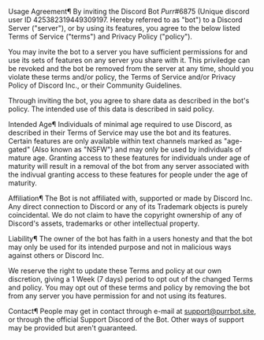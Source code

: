 Usage Agreement¶
By inviting the Discord Bot *Purr*#6875 (Unique discord user ID 425382319449309197. Hereby referred to as "bot") to a Discord Server ("server"), or by using its features, you agree to the below listed Terms of Service ("terms") and Privacy Policy ("policy").

You may invite the bot to a server you have sufficient permissions for and use its sets of features on any server you share with it. This priviledge can be revoked and the bot be removed from the server at any time, should you violate these terms and/or policy, the Terms of Service and/or Privacy Policy of Discord Inc., or their Community Guidelines.

Through inviting the bot, you agree to share data as described in the bot's policy. The intended use of this data is described in said policy.

Intended Age¶
Individuals of minimal age required to use Discord, as described in their Terms of Service may use the bot and its features.
Certain features are only available within text channels marked as "age-gated" (Also known as "NSFW") and may only be used by individuals of mature age. Granting access to these features for individuals under age of maturity will result in a removal of the bot from any server associated with the indivual granting access to these features for people under the age of maturity.

Affiliation¶
The Bot is not affiliated with, supported or made by Discord Inc.
Any direct connection to Discord or any of its Trademark objects is purely coincidental. We do not claim to have the copyright ownership of any of Discord's assets, trademarks or other intellectual property.

Liability¶
The owner of the bot has faith in a users honesty and that the bot may only be used for its intended purpose and not in malicious ways against others or Discord Inc.

We reserve the right to update these Terms and policy at our own discretion, giving a 1 Week (7 days) period to opt out of the changed Terms and policy. You may opt out of these terms and policy by removing the bot from any server you have permission for and not using its features.

Contact¶
People may get in contact through e-mail at support@purrbot.site, or through the official Support Discord of the Bot.
Other ways of support may be provided but aren't guaranteed.
